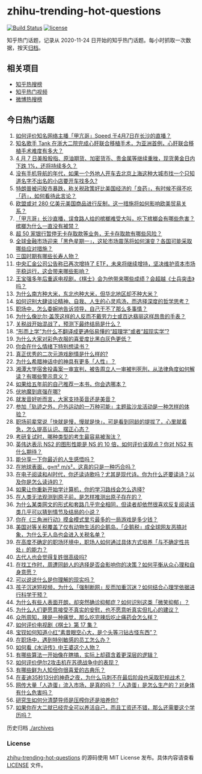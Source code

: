 # zhihu-trending-hot-questions

[![Build Status](https://github.com/justjavac/zhihu-trending-hot-questions/workflows/ci/badge.svg?branch=master)](https://github.com/justjavac/zhihu-trending-hot-questions/actions)
[![license](https://img.shields.io/github/license/justjavac/zhihu-trending-hot-questions)](https://github.com/justjavac/zhihu-trending-hot-questions/blob/master/LICENSE)

知乎热门话题，记录从 2020-11-24
日开始的知乎热门话题。每小时抓取一次数据，按天[归档](./archives)。

## 相关项目

- [知乎热搜榜](https://github.com/justjavac/zhihu-trending-top-search)
- [知乎热门视频](https://github.com/justjavac/zhihu-trending-hot-video)
- [微博热搜榜](https://github.com/justjavac/weibo-trending-hot-search)

## 今日热门话题

<!-- BEGIN -->
<!-- 最后更新时间 Tue Apr 08 2025 06:08:02 GMT+0800 (China Standard Time) -->

1. [如何评价知名网络主播「甲亢哥」Speed 于4月7日在长沙的直播？](https://www.zhihu.com/question/1892418962869966600)
1. [知名歌手 Tank 在浙大二院完成心肝联合移植手术，为亚洲首例，心肝联合移植手术难度有多大？](https://www.zhihu.com/question/1892594784339715600)
1. [4 月 7 日美股股指、原油期货、加密货币、贵金属等继续重挫，现货黄金日内下跌 1%，还将持续多久？](https://www.zhihu.com/question/1892495423278642000)
1. [没有手机导航的年代，如果一个外地人开车去北京上海这种大城市找一个只知道名字不出名的小店要开车找多久?](https://www.zhihu.com/question/1892148238297039400)
1. [特朗普被问股市暴跌，称关税政策好比美国经济的「良药」，有时候不得不吃「药」，如何看待此言论？](https://www.zhihu.com/question/1892554104242435300)
1. [欧盟或对 280 亿美元美国商品进行反制，这一措施将如何影响欧美贸易关系？](https://www.zhihu.com/question/1892541114319348000)
1. [「甲亢哥」长沙直播，误食路人给的槟榔难受大叫，吃下槟榔会有哪些危害？槟榔为什么一直没有被禁？](https://www.zhihu.com/question/1892639784616289300)
1. [超 50 家银行暂停无卡存取款等业务，无卡存取款有哪些风险？](https://www.zhihu.com/question/1892239058752729600)
1. [全球金融市场迎来「黑色星期一」，这轮市场震荡将如何演变？各国可能采取哪些应对措施？](https://www.zhihu.com/question/1892520597407397000)
1. [三国时期有哪些长寿人物？](https://www.zhihu.com/question/628214082)
1. [中央汇金公司公告称已再次增持了 ETF，未来将继续增持，坚决维护资本市场平稳运行，这会带来哪些影响？](https://www.zhihu.com/question/1892591728713777400)
1. [王宝强多年后重返电视剧，《棋士》会为他带来哪些成绩？会超越《士兵突击》吗？](https://www.zhihu.com/question/15722677537)
1. [为什么南方种大米，东北也种大米，但华北地区却不种大米？](https://www.zhihu.com/question/1890117406283784700)
1. [如何识别大肆谈论精神、自我、人生的心灵鸡汤，而选择深度的哲学思考？](https://www.zhihu.com/question/1890474263141640000)
1. [职场中，怎么委婉地告诉领导，自己干不了那么多事情？](https://www.zhihu.com/question/1889723988399337700)
1. [为什么像比尔·盖茨这样的人反而不戴劳力士或百达翡丽这样昂贵的手表？](https://www.zhihu.com/question/420037280)
1. [关税战开始混战了，预测下最终结局是什么？](https://www.zhihu.com/question/14931536817)
1. [“形而上学”为什么不翻译成更通俗易懂的“超理学”或者“超现实学”?](https://www.zhihu.com/question/14287619727)
1. [为什么大家对彩色衣服的喜爱度比黑白灰色更低？](https://www.zhihu.com/question/15461762841)
1. [你会在什么情绪下特别想读书？](https://www.zhihu.com/question/1892361330377323500)
1. [真正优秀的二次元游戏剧情是什么样的?](https://www.zhihu.com/question/615068515)
1. [为什么希腊神话中的神具有更多「人性」？](https://www.zhihu.com/question/1890431497799950600)
1. [湘潭大学宿舍投毒案一审宣判，被告周立人一审被判死刑，从法律角度如何解读？有哪些警示意义？](https://www.zhihu.com/question/1892607368228987400)
1. [如果给五年前的自己推荐一本书，你会选哪本？](https://www.zhihu.com/question/1891119802816361500)
1. [伏地魔到底强在哪?](https://www.zhihu.com/question/660700692)
1. [就发音好听而言，大家支持英音还是美音？](https://www.zhihu.com/question/28344713)
1. [参加「轨迹之外，户外运动的一万种可能」主题盐沙龙活动是一种怎样的体验？](https://www.zhihu.com/question/1889365429580951800)
1. [职场前辈常说「快就是慢，慢就是快」，可是看到同龄的提拔了，心里就着急，怎么提高认识、摆正心态？](https://www.zhihu.com/question/1891380638973661700)
1. [考研复试时，哪种类型的考生最容易被淘汰？](https://www.zhihu.com/question/515378188)
1. [英伟达表示 NS2 的图形性能是 NS 的 10 倍，如何评价该观点？你对 NS2 有什么期待？](https://www.zhihu.com/question/1891424131288897000)
1. [能分享一下你最近的人生感悟吗？](https://www.zhihu.com/question/655250450)
1. [在地球表面，g≈π² m/s²，这真的只是一种巧合吗？](https://www.zhihu.com/question/389717558)
1. [在电子阅读和AI时代，你还读诗歌吗？尤其是现代诗。你为什么还要读诗？以及你是怎么读诗的？](https://www.zhihu.com/question/1891674191620704300)
1. [如果让你重新开始学计算机，你的学习路线会怎么选择?](https://www.zhihu.com/question/492545174)
1. [在人类无法观测到原子前，是怎样推测出原子存在的？](https://www.zhihu.com/question/306019540)
1. [为什么某类网文的形式和套路几乎完全相同，但读者却依然很喜欢反复阅读该类几乎可以猜到情节及结局的小说？](https://www.zhihu.com/question/1891672993454871000)
1. [你在《三角洲行动》摸金模式里亏最多的一局游戏是多少钱？](https://www.zhihu.com/question/13193203388)
1. [美国对等关税覆盖了仅有动物生活的企鹅岛，「企鹅税」成全球网友恶搞对象，为什么无人岛也会进入关税名单？](https://www.zhihu.com/question/1892501218070325000)
1. [在高度不确定的职场环境中，职场人如何通过具体方式培养「与不确定性共处」的能力？](https://www.zhihu.com/question/1890730273341141800)
1. [古代人也会觉得复姓很高级吗?](https://www.zhihu.com/question/653995498)
1. [在找工作时，周遭同龄人的选择是否会影响你的决策？如何平衡从众心理和自身意愿？](https://www.zhihu.com/question/1889104714131562800)
1. [可以说说什么是你理解的现实吗？](https://www.zhihu.com/question/1891642483441661400)
1. [孩子沉迷短视频，为什么「强制断网」反而加重沉迷？如何结合心理学依据进行科学干预？](https://www.zhihu.com/question/1890010481252598800)
1. [为什么有些人表面开朗，却突然确诊抑郁症？如何识别这类「微笑抑郁」？](https://www.zhihu.com/question/1890035484505379800)
1. [为什么人们更愿意接受不真实的安慰，也不愿意听真实但扎心的建议？](https://www.zhihu.com/question/1888716759718139400)
1. [众所周知，辣是一种痛觉，那么吃完辣后吃止痛药会怎么样？](https://www.zhihu.com/question/1891909191746159000)
1. [如何评价电视剧《棋士》第 17 集？](https://www.zhihu.com/question/1892674101669229600)
1. [宝钗如何知道小红“素昔眼空心大，是个头等刁钻古怪东西”？](https://www.zhihu.com/question/1889996895704811000)
1. [在职场中，遇到特别敏感的员工怎么办？](https://www.zhihu.com/question/1891745522529837800)
1. [如何看《水浒传》中王婆这个人物？](https://www.zhihu.com/question/264193311)
1. [有哪些算法一开始像在瞎搞，实际上却蕴含着更深层的逻辑？](https://www.zhihu.com/question/1890344085396624000)
1. [如何评价伊尔2攻击机在苏德战争中的表现？](https://www.zhihu.com/question/14554219289)
1. [有哪些鲜为人知但你很喜爱的古典乐？](https://www.zhihu.com/question/265601318)
1. [在麦迪35秒13分的神奇之夜，为什么马刺不在最后阶段也采取犯规战术？](https://www.zhihu.com/question/1886568407295563300)
1. [网传大量「人造蛋」流入市场，是真的吗？「人造蛋」是怎么生产的？对身体有什么危害吗？](https://www.zhihu.com/question/1890707411024724200)
1. [研究生如何分清楚导师是压榨你还是培养你?](https://www.zhihu.com/question/1891628215891625000)
1. [如果你在大二就已经完全可以养活自己，而且工资还不错，那么还需要这个学历吗？](https://www.zhihu.com/question/14115442932)

<!-- END -->

历史归档 [./archives](./archives)

### License

[zhihu-trending-hot-questions](https://github.com/justjavac/zhihu-trending-hot-questions)
的源码使用 MIT License 发布。具体内容请查看 [LICENSE](./LICENSE) 文件。
